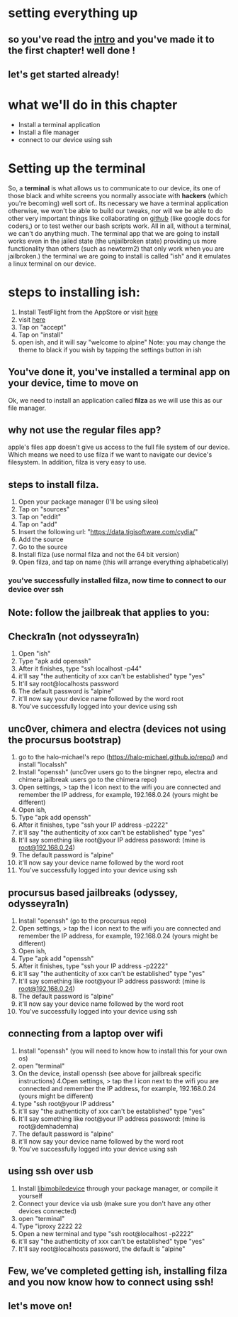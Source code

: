 # setting everything up 
## so you've read the [intro](https://github.com/demhademha/tweak-development-guide/blob/master/intro.md) and you've made it to the first chapter!      well done !
## let's get started already!
# what we'll do in this chapter 
* Install a terminal application 
* Install a file manager
* connect to our device using ssh 
# Setting up the terminal 
So, a **terminal** is what allows us to communicate to our device,    its one of those black and white screens you normally associate with **hackers** (which you're becoming) well sort of..
Its necessary we have a terminal application otherwise, we won't be able to build our tweaks, nor will we be able to do other  very important things like collaborating on [github](https://github.com) (like google docs for coders,) or to test wether our bash scripts work. All in all, without a terminal, we can't do anything much. 
The terminal app that we are going to install works even in the jailed state (the unjailbroken state) providing us more functionality than others (such as newterm2) that only work when  you are jailbroken.) the terminal we are going to install is called "ish" and it emulates a  linux terminal on our device. 
# steps to installing ish:
1. Install TestFlight from the AppStore or visit [here](https://apps.apple.com/gb/app/testflight/id899247664) 
2. visit [here](https://www.google.co.uk/url?sa=t&rct=j&q=&esrc=s&source=web&cd=&ved=2ahUKEwjZjo2jx_rqAhUuQkEAHS6JBT4QFjADegQIAxAB&url=https%3A%2F%2Ftestflight.apple.com%2Fjoin%2F97i7KM8O&usg=AOvVaw1I9cM-8axRNb1XRvTgM7AA)
3. Tap on "accept" 
4. Tap on "install" 
5. open ish, and it will say "welcome to alpine"
Note: you may change the theme to black if you wish by tapping the settings button in ish
## You've done it, you've installed a terminal app on your device, time to move on
Ok, we need to install an application called **filza** as we will use this as our file manager.
## why not use the regular files app?
apple's files app doesn't give us access to the full file system of our device. Which means we need to use filza if we want to navigate our device's filesystem. In addition, filza is very easy to use. 
## steps to install filza. 
1. Open your package manager (I'll be using sileo)
2. Tap on "sources" 
3. Tap on "eddit" 
4. Tap on "add"
5. Insert the following url: "https://data.tigisoftware.com/cydia/"
6. Add the source 
7. Go to the source
8. Install filza (use normal filza and not the 64 bit version)
9. Open filza, and tap on name (this will arrange everything alphabetically)
### you've successfully installed filza, now time to connect to our device over ssh #
## Note: follow the jailbreak that applies to you:
## Checkra1n (not odysseyra1n)
1. Open "ish" 
2. Type "apk add openssh"
3. After it finishes, type "ssh localhost -p44"
4. it'll say "the authenticity of xxx can't be established" type "yes"
5. It'll say root@localhosts password
6. The default password is "alpine"
7. it'll now say your device name followed by the word root
8. You've successfully logged into your device using ssh

## unc0ver, chimera and  electra (devices not using the procursus bootstrap)
1. go to the halo-michael's repo (https://halo-michael.github.io/repo/) and install "localssh" 
2. Install "openssh" (unc0ver users go to the bingner repo, electra and chimera jailbreak users go to the chimera repo)
3. Open settings, > tap the I icon next to the    wifi you are connected and remember the IP address, for example, 192.168.0.24 (yours might be different)  
4. Open ish, 
5. Type "apk add openssh"
6. After it finishes, type "ssh your IP address -p2222"
7. it'll say "the authenticity of xxx can't be established" type "yes"
8. It'll say something like root@your IP address   password: (mine is root@192.168.0.24)   
9. The default password is "alpine"
10. it'll now say your device name followed by the word root
11. You've successfully logged into your device using ssh

## procursus based jailbreaks (odyssey, odysseyra1n)

1. Install "openssh" (go to the procursus repo)
2. Open settings, > tap the I icon next to the    wifi you are connected and remember the IP address, for example, 192.168.0.24 (yours might be different)  
3. Open ish, 
4. Type "apk add "openssh"
5. After it finishes, type "ssh your IP address  -p2222"
6. it'll say "the authenticity of xxx can't be established" type "yes"
7. It'll say something like root@your IP address   password: (mine is root@192.168.0.24)   
8. The default password is "alpine"
9. it'll now say your device name followed by the word root
10. You've successfully logged into your device using ssh

## connecting from a laptop over wifi 
 1. Install "openssh" (you will need to know how to install this for your own os)
2. open "terminal" 
3. On the device, install openssh (see above for jailbreak specific instructions)
 4.Open settings, > tap the I icon next to the    wifi you are connected and remember the IP address, for example, 192.168.0.24 (yours might be different)
 5. type "ssh root@your IP address"
6. it'll say "the authenticity of xxx can't be established" type "yes"
7. It'll say something like root@your IP address  password: (mine is root@demhademha)   
8. The default password is "alpine"
9. it'll now say your device name followed by the word root
10. You've successfully logged into your device using ssh
## using ssh over usb 
1. Install [libimobiledevice](https://github.com/libimobiledevice/libimobiledevice) through your package manager, or compile it yourself
2. Connect your device via usb (make sure you don't have any other devices connected)
 3. open "terminal"
 4. Type "iproxy 2222 22
5. Open a new terminal and  type "ssh root@localhost -p2222" 
6. it'll say "the authenticity of xxx can't be established" type "yes"
7. It'll say root@localhosts password, the default is "alpine"
## Few, we’ve completed getting ish, installing filza and you now  know how  to connect using ssh! # 

## let's move on!
